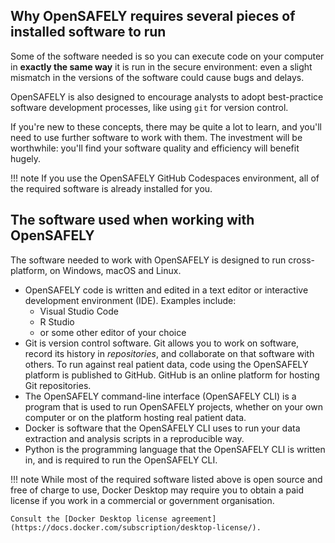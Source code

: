 ## Why OpenSAFELY requires several pieces of installed software to run

Some of the software needed is so you can execute code on your computer
in **exactly the same way** it is run in the secure environment: even a slight
mismatch in the versions of the software could cause bugs and delays.

OpenSAFELY is also designed to encourage analysts to adopt best-practice
software development processes, like using `git` for version control.

If you're new to these concepts, there may be quite a lot to learn, and you'll need
to use further software to work with them. The investment will be worthwhile:
you'll find your software quality and efficiency will benefit hugely.

!!! note
    If you use the OpenSAFELY GitHub Codespaces environment,
    all of the required software is already installed for you.

## The software used when working with OpenSAFELY

The software needed to work with OpenSAFELY is designed to run cross-platform,
on Windows, macOS and Linux.

* OpenSAFELY code is written and edited in a text editor or interactive development environment (IDE).
  Examples include:
  * Visual Studio Code
  * R Studio
  * or some other editor of your choice
* Git is version control software.
  Git allows you to work on software,
  record its history in *repositories*,
  and collaborate on that software with others.
  To run against real patient data,
  code using the OpenSAFELY platform is published to GitHub.
  GitHub is an online platform for hosting Git repositories.
* The OpenSAFELY command-line interface (OpenSAFELY CLI) is a program
  that is used to run OpenSAFELY projects,
  whether on your own computer or on the platform hosting real patient data.
* Docker is software that the OpenSAFELY CLI uses
  to run your data extraction and analysis scripts in a reproducible way.
* Python is the programming language that the OpenSAFELY CLI is written in,
  and is required to run the OpenSAFELY CLI.

!!! note
    While most of the required software listed above is open source and free of charge to use,
    Docker Desktop may require you to obtain a paid license
    if you work in a commercial
    or government organisation.

    Consult the [Docker Desktop license agreement](https://docs.docker.com/subscription/desktop-license/).
